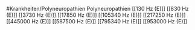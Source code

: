 #Krankheiten/Polyneuropathien
Polyneuropathien
[[130 Hz (E)]]
[[830 Hz (E)]]
[[3730 Hz (E)]]
[[17850 Hz (E)]]
[[105340 Hz (E)]]
[[217250 Hz (E)]]
[[445000 Hz (E)]]
[[587500 Hz (E)]]
[[795340 Hz (E)]]
[[953000 Hz (E)]]